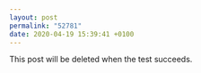 ```yaml
---
layout: post
permalink: "52781"
date: 2020-04-19 15:39:41 +0100
---
```


This post will be deleted when the test succeeds.
